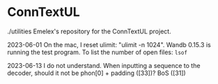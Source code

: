 # ConnTextUL
./utilities
Emelex's repository for the ConnTextUL project.

2023-06-01
On the mac, I reset ulimit: "ulimit -n 1024". Wandb 0.15.3 is running the test program. 
To list the number of open files: `lsof`

2023-06-13
I do not understand. When inputting a sequence to the decoder, should it not be
  phon[0] + padding ([33])?    BoS ([31])
